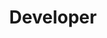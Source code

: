 ---
firstname: "Evan"
lastname: "Zhong"
title: "Developer"
group: "member"
img: "ezhong.jpg"
github: "evazhog"
---